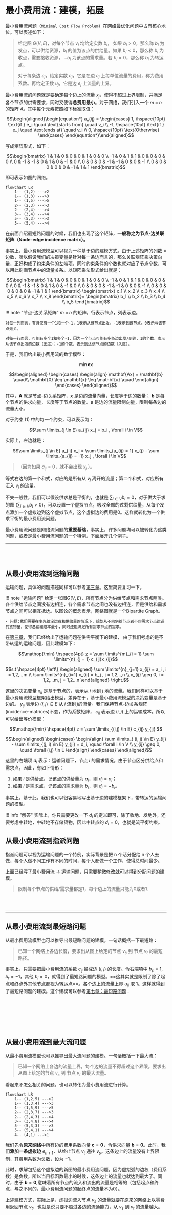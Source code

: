 # 最小费用流：建模，拓展

最小费用流问题（`Minimal Cost Flow Problem`）在网络最优化问题中占有核心地位。可以表述如下：

> 给定图 $G(V,E)$，对每个节点 $v_i$ 均给定实数 $b_i$， 如果 $b_i > 0$，那么称 $b_i$ 为发点，可以供给资源，$b_i$ 的值为该点的供给量。如果 $b_i < 0$，那么称 $b_i$ 为收点，需要接收资源， $-b_i$ 为该点的需求量。若  $b_i = 0$，那么称 $b_i$ 为转运点。
>
> 对于每条边 $e_j$，给定实数 $e_j$，它是在边 $e_j$ 上每单位流量的费用，称为费用系数。再给定正数 $u_j$，它是边 $e_j$ 上流量的上界。


最小费用流的问题就是要确定每个边上的流量 $x_j$，使得不超过上界限制，并满足各个节点的供需要求，同时又使得**总费用最小**。对于网络，我们引入一个 $m \times n$ 的矩阵 $A$。其中每个元素按照如下标准取值：

$$\begin{aligned}\begin{equation*}
a_{ij} = \begin{cases}
1, \hspace{10pt} \text{if } e_j \quad \text{starts from} \quad v_i \\
-1, \hspace{10pt} \text{if } e_j \quad \text{ends at} \quad v_i \\
0, \hspace{10pt} \text{Otherwise}
\end{cases}
\end{equation*}\end{aligned}$$

写成矩阵形式，如下：

$$\begin{bmatrix} 1 & 1 & 0 & 0 & 0 & 1 & 0 & 0 \\ -1 & 0 & 1 & 1 & 0 &  0 & 0 & 0 \\  0 & -1 & -1 & 0 & 1 & 0 & -1 & 0 \\ 0 & 0 & 0 & -1 & -1 & 0 & 0 & -1 \\ 0 & 0 & 0 & 0 & 0 & -1 & 1 & 1 \end{bmatrix}$$

即可表示如图的网络。

```mermaid
flowchart LR
    1-- (1,2) --->2
    1-- (1,3) --->3
    1-- (1,5) --->5
    2-- (2,3) --->3
    2-- (2,4) --->4
    3-- (3,4) --->4
    5-- (5,3) --->3
    5-- (5,4) --->4
```

在前面介绍最短路问题的时候，我们也出现了这个矩阵，**一般称之为节点-边关联矩阵（Node-edge incidence matrix）。** 

事实上，最小费用流模型可以视为一种基于边的建模方式。由于上述矩阵的列数 = 边数，所以假设我们的决策变量是针对每一条边而言的，那么关联矩阵乘决策向量，正好构成了约束条件的左端项，同时约束条件的个数也就对应了节点个数，可以用此刻画节点中的流量关系。以矩阵乘法形式给出就是：

$$\begin{bmatrix} 1 & 1 & 0 & 0 & 0 & 1 & 0 & 0 \\ -1 & 0 & 1 & 1 & 0 &  0 & 0 & 0 \\  0 & -1 & -1 & 0 & 1 & 0 & -1 & 0 \\ 0 & 0 & 0 & -1 & -1 & 0 & 0 & -1 \\ 0 & 0 & 0 & 0 & 0 & -1 & 1 & 1 \end{bmatrix} \begin{bmatrix} x_1 \\ x_2 \\ x_3 \\ x_4 \\ x_5 \\ x_6 \\ x_7 \\ x_8 \end{bmatrix}= \begin{bmatrix} b_1 \\ b_2 \\ b_3 \\ b_4 \\ b_5 \end{bmatrix}$$


!!! note "节点-边关系矩阵"
    $m \times n$ 的矩阵，行表示节点，列表示边。

    对每一列而言，有且仅有一个1和一个-1，1表示从该节点出发，-1表示到该节点。0表示与该节点无关。

    对每一行而言，可能有多个1和多个-1，因为一个节点可能有多条边出发/到达，1的个数，表示从该节点出发的边数（出度）；-1的个数，表示到达该节点的边数（入度）。



于是，我们给出最小费用流的数学模型：

$$\min \mathbf{cx}$$

$$\begin{aligned}
\begin{cases}
\begin{align}
\mathbf{Ax} = \mathbf{b} \quad\\
\mathbf{0} \leq \mathbf{x} \leq \mathbf{u} \quad
\end{align}
\end{cases}
\end{aligned}$$

其中，$\mathbf{A}$ 就是节点-边关系矩阵，$\mathbf{x}$ 是边的流量向量，长度等于边的数量； $\mathbf{b}$ 是每个节点的供求向量，长度等于节点的数量。$\mathbf{u}$ 是边的流量限制向量，限制每条边的流量大小。

对于约束 (1) 中的每一个约束，可以表示为：

$$\sum \limits_{j \in E} a_{ij} x_j = b_i , \forall i \in V$$

实际上，左边就是：

$$\sum \limits_{j \in E} a_{ij} x_j = \sum \limits_{a_{ij} = 1} x_{j} - \sum \limits_{a_{ij} = -1} x_j  , \forall i \in V$$

>（因为如果 $a_{ij} = 0$，就不会出现 $x_j$ ）。

等式右边的第一个和式，对应的是所有从 $v_j$ 离开的流量；第二个和式，对应所有汇入 $v_j$ 的流量。 

不失一般性，我们可以假设供求总是平衡的，也就是 $\sum_{i \in V} b_i = 0$，对于供大于求的图 ($\sum_{i \in V} b_i > 0$)，可以设置一个虚拟节点，吸收全部的过剩供给量，从每个发点添加一个虚拟边到这个虚拟节点，这个虚拟边的费用是0。这样就转化为一个供求平衡的最小费用流问题。

最小费用流问题是网络流问题的**重要基础**，事实上，许多问题均可以被转化为这类问题，或者是最小费用流问题的一个特例。下面展开几个例子。

---

<br><br>


## 从最小费用流到运输问题

运输问题，具体的问题描述同样可以参考[第三章](./Chapter3.md)。这里简要复习一下。

!!! note "运输问题"
    给定一张图$G(V,E)$，所有节点分为供给节点和需求节点两类。各个供给节点之间没有边相连，各个需求节点之间也没有边相连，但是供给和需求节点之间可以相互抵达。以图论的概念表示，网络图就是一个Bipartite Graph。

    - 问题:我们需要在事先给定运费和供给量的情况下，规划从不同供给节点到不同需求节点运送的货物量，使得总运输成本最小，同时还能满足所有需求节点的需求。

在[第三章](./Chapter3.md)，我们已经给出了运输问题在供需平衡下的建模， 由于我们考虑的是不带转运的运输问题，因此建模如下：

$$\mathop{\min} \hspace{4pt} z = \sum \limits^{m}_{i = 1} \sum \limits^{n}_{j = 1} c_{ij}x_{ij}$$

$$s.t \hspace{4pt} \left\{ \begin{aligned} \sum \limits^{n}_{j=1} x_{ij} = a_i , i = 1,2,..,m \\ \sum \limits^{n}_{i=1} x_{ij} = b_j , j = 1,2,..,n   \\  x_{ij} \geq 0, i = 1,2,...m, j = 1,2...n  \end{aligned}  \right.$$

这里的决策变量 $x_{ij}$ 是基于节点的，表示从 $i$ 地到 $j$ 地的流量。我们同样可以基于最小费用流模型框架给出模型，差异在于，基于最小费用流模型的决策变量是基于边的。 $y_{ij}$ 表示边 $(i,j) \in E$ 从 $i$ 流到 $j$的流量。我们保持节点-边关系矩阵 (incidence-matrices)不变，作为系数矩阵， $c_{ij}$ 表示边 $(i,j)$ 上的运输成本。所以可以给出等价模型：

$$\mathop{\min} \hspace{4pt} z = \sum \limits_{(i,j) \in E} c_{ij} y_{ij} $$

$$\begin{aligned}
\begin{cases}
\begin{align}
\sum \limits_{ (i, j) \in E} y_{ij} - \sum \limits_{(j, i) \in E} y_{ji} = d_i, \quad \forall i \in V \\
y_{ij} \geq 0, \quad \forall (i,j) \in E
\end{align}
\end{cases}
\end{aligned}$$

这里的右端项 $d_i$ 表示：运输问题下，节点 $i$ 的需求情况。由于节点区分供给点和需求点，因此，有如下情形：

1. 如果 $i$ 是供给点，记该点的供给量为  $a_i$，则 $d_i = a_i$；
2. 如果 $i$ 是需求点，记该点的需求量为 $b_i$，则 $d_i = -b_i$。

事实上，基于此，我们也可以很容易地写出基于边的建模框架下，带转运的运输问题的模型。

!!! info "解答"
    实际上，你只需要更改一下  $d_i$ 的定义即可，除了收地、发地外，还要考虑中转地，中转地不存储货物，因此中转点的 $d_i = 0$，也就是流平衡约束。

## 从最小费用流到指派问题

指派问题可以视为运输问题的一个特例，实际背景是把 n 个活分配给 n 个人去做，每个人做不同工作有不同的时间，每个人都做一个工作，使得总时间最少。

上面已经写了最小费用流 -> 运输问题，只需要稍微修改就可以得到分配问题的建模。

> 限制每个节点的供给/需求量都是1，每个边上的流量只能为0或者1.

<br>
<br>

----

## 从最小费用流到最短路问题

从最小费用流模型也可以推导出最短路问题的建模。一句话概括一下最短路：

> 已知一个网络上各边长度，要求出从图上给定的节点 $v_s$ 到 节点 $v_t$ 的最短路径。

事实上，只需要把最小费用流的系数 $c_{ij}$ 换成边 $(i,j)$ 的长度。令右端项中 $b_s = 1, b_t = -1$，其他 $b_i = 0$，就得到了最短路问题的模型。==这其实就是限制了除了起点和终点外其他节点都视为转运点==。各个边上的流量上界 $u_{ij}$ 取 1。这样就得到了最短路问题的建模。这个建模可以参考[第七章：最短路问题](./Chapter7.md) .

<br><br><br>
---

## 从最小费用流到最大流问题

从最小费用流模型也可以推导出最大流问题的建模。一句话概括一下最大流：

> 已知一个网络上各边的流量上界，每个边的流量不得超过这个界限。要求出从图上给定的节点 $v_s$ 到 节点 $v_t$ 的最大流量。

看起来不怎么相关的问题，也可以转化为最小费用流进行计算。


```mermaid
flowchart LR
    1-- (1,2,5) --->2
    1-- (1,3,4) --->3
    1-- (1,5,9) --->5
    2-- (2,3,7) --->3
    2-- (2,4,3) --->4
    3-- (3,4,8) --->4
    5-- (5,3,3) --->3
    5-- (5,4,1) --->4
    4-. (4,1) -.->1
```

我们先令**原来网络**中所有边的费用系数向量 $\mathbf{c} = \mathbf{0}$，令供求向量 $\mathbf{b} = \mathbf{0}$。此时，我们**添加一条虚拟边** $e_{n+1}$，从终止节点 $v_t$ 通往 $v_s$。这条边上的流量没有上界限制，其费用系数为负数，设为 $-1$。

此时，求解包括这个虚拟边的新图的最小费用流问题。因为虚拟弧的边权（费用系数）是负数，所以当目标函数最小的时候，这条边上的流量也就达到最大了。同时，由于 $\mathbf{b} = \mathbf{0}$,意味着所有节点的流入和流出的流量是相等的（包括起点和终点，与之不同的，最小费用流问题的起终点的流量不为0）。

上述建模方式，实际上是，虚拟边流入节点 $v_s$ 的流量就要在原来的网络上以零费用返回节点 $v_t$，也就是说只要不超过各边的流通能力，从 $v_s$ 到 $v_t$ 的流量越大。